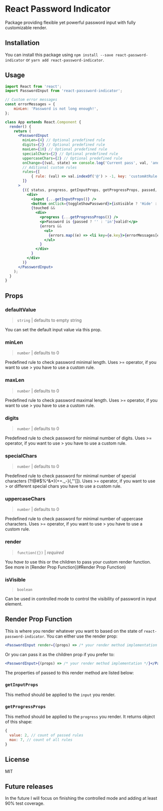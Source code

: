 # React Password Indicator
Package providing flexible yet powerful password input with fully customizable render.

## Installation

You can install this package using `npm install --save react-password-indicator` or `yarn add react-password-indicator`.

## Usage

```jsx
import React from 'react';
import PasswordInput from 'react-passsword-indicator';

// Custom error messages
const errorMessages = {
    minLen: 'Password is not long enough!',
};

class App extends React.Component {
  render() {
    return (
      <PasswordInput
        minLen={4} // Optional predefined rule
        digits={2} // Optional predefined rule
        maxLen={10} // Optional predefined rule
        specialChars={2} // Optional predefined rule
        uppercaseChars={2} // Optional predefined rule
        onChange={(val, state) => console.log('Current pass', val, 'and progress', state)}
        // Aditional custom rules
        rules={[
            { rule: (val) => val.indexOf('@') > -1, key: 'customAtRule', message: 'Your password must contain the @ char.' }
        ]}
      >
        {({ status, progress, getInputProps, getProgressProps, passed, isVisible, errors, toggleShowPassword, touched }) => (
          <div>
            <input {...getInputProps()} />
            <button onClick={toggleShowPassword}>{isVisible ? 'Hide' : 'Show'}</button><br />
            {touched &&
              <div>
                <progress {...getProgressProps()} />
                <p>Password is {passed ? '' : 'in'}valid!</p>
                {errors &&
                  <ul>
                    {errors.map((e) => <li key={e.key}>{errorMessages[e.key] || e,message}</li>)}
                  </ul>
                }
              </div>
            }
          </div>
        )}
      </PasswordInput>
    );
  }
}
```

## Props

### defaultValue
> `string` | defaults to empty string

You can set the default input value via this prop.

### minLen
> `number` | defaults to 0

Predefined rule to check password minimal length. Uses >= operator, if you want to use > you have to use a custom rule.

### maxLen
> `number` | defaults to 0

Predefined rule to check password maximal length. Uses >= operator, if you want to use > you have to use a custom rule.

### digits
> `number` | defaults to 0

Predefined rule to check password for minimal number of digits. Uses >= operator, if you want to use > you have to use a custom rule.

### specialChars
> `number` | defaults to 0

Predefined rule to check password for minimal number of special characters (?!@#$%^&*)(+=._-}{,"'[]). Uses >= operator, if you want to use > or different special chars you have to use a custom rule.

### uppercaseChars
> `number` | defaults to 0

Predefined rule to check password for minimal number of uppercase characters. Uses >= operator, if you want to use > you have to use a custom rule.

### render
> `function({})` | _required_

You *have to* use this or the children to pass your custom render function. See more in [Render Prop Function](#Render Prop Function)

### isVisible
> `boolean`

Can be used in controlled mode to control the visibility of password in input element. 

## Render Prop Function
This is where you render whatever you want to based on the state of `react-password-indicator`.
You can either use the render prop:
```jsx
<PasswordInput render={(props) => /* your render method implementation */} />
```

Or you can pass it as the children prop if you prefer to:
```jsx
<PasswordInput>{(props) => /* your render method implementation */}</PasswordInput>
```

The properties of passed to this render method are listed below:


### `getInputProps`

This method should be applied to the `input` you render.

### `getProgressProps`

This method should be applied to the `progress` you render. It returns object of this shape:

```js
{
  value: 2, // count of passed rules
  max: 7, // count of all rules
}
```

## License
MIT

## Future releases
In the future I will focus on finishing the controlled mode and adding at least 90% test coverage.
